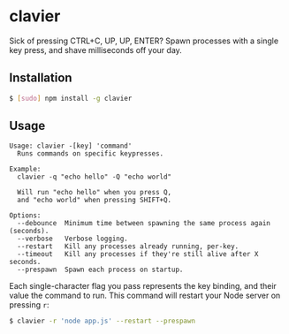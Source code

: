 # clavier #

Sick of pressing CTRL+C, UP, UP, ENTER? Spawn processes with a single key
press, and shave milliseconds off your day.

## Installation ##

``` bash
$ [sudo] npm install -g clavier
```

## Usage ##

```
Usage: clavier -[key] 'command'
  Runs commands on specific keypresses.

Example:
  clavier -q "echo hello" -Q "echo world"

  Will run "echo hello" when you press Q,
  and "echo world" when pressing SHIFT+Q.

Options:
  --debounce  Minimum time between spawning the same process again (seconds).
  --verbose   Verbose logging.
  --restart   Kill any processes already running, per-key.
  --timeout   Kill any processes if they're still alive after X seconds.
  --prespawn  Spawn each process on startup.
```

Each single-character flag you pass represents the key binding, and their value
the command to run. This command will restart your Node server on pressing `r`:

``` bash
$ clavier -r 'node app.js' --restart --prespawn
```
